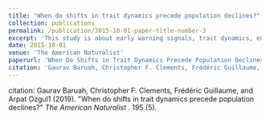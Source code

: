 ```yaml
---
title: "When do shifts in trait dynamics precede population declines?"
collection: publications
permalink: /publication/2015-10-01-paper-title-number-3
excerpt: 'This study is about early warning signals, trait dynamics, environmental cues, eco-evolutionary procesess.'
date: 2015-10-01
venue: 'The American Naturalist'
paperurl: 'When Do Shifts in Trait Dynamics Precede Population Declines?'
citation: 'Gaurav Baruah, Christopher F. Clements, Frédéric Guillaume, and Arpat Ozgul1 (2019).  &quot;When do shifts in trait dynamics precede population declines?&quot; <i>The American Naturalist </i>. 195 (5).'
---
```


citation: Gaurav Baruah, Christopher F. Clements, Frédéric Guillaume, and Arpat Ozgul1 (2019). "When do shifts in trait dynamics precede population declines?" <i>The American Naturalist </i>. 195 (5).



